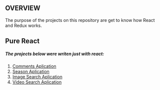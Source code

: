  ## OVERVIEW
 
 The purpose of the projects on this repository are get to know how React and Redux works.
 
 ## Pure React
 ##### The projects below were writen just with react:
 1. [Comments Aplication](https://github.com/AAMergulhao/React/tree/master/comments)
 2. [Season Aplication](https://github.com/AAMergulhao/React/tree/master/seasons)
 3. [Image Search Aplication](https://github.com/AAMergulhao/React/tree/master/pics)
 4. [Video Search Aplication](https://github.com/AAMergulhao/React/tree/master/vplayer)
 
